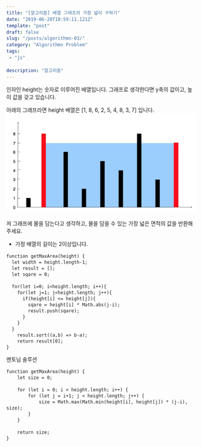 ```yaml
---
title: "[알고리즘] 배열 그래프의 가장 넓이 구하기"
date: "2019-06-28T10:59:11.121Z"
template: "post"
draft: false
slug: "/posts/algorithmn-03/"
category: "Algorithmn Problem"
tags:
 - "js"

description: "알고리즘"
---
```


인자인 height는 숫자로 이루어진 배열입니다.
그래프로 생각한다면 y축의 값이고, 높이 값을 갖고 있습니다.

아래의 그래프라면 height 배열은 [1, 8, 6, 2, 5, 4, 8, 3, 7] 입니다.
![](/media/algorithmn3.png)

저 그래프에 물을 담는다고 생각하고, 
물을 담을 수 있는 가장 넓은 면적의 값을 반환해주세요.

* 가정
배열의 길이는 2이상입니다.
```
function getMaxArea(height) {
  let width = height.length-1;
  let result = [];
  let sqare = 0;
  
  for(let i=0; i<height.length; i++){
    for(let j=1; j<height.length; j++){
      if(height[i] <= height[j]){
        sqare = height[i] * Math.abs(j-i);
        result.push(sqare);
      }
    }
  }
    result.sort((a,b) => b-a);
    return result[0];
}
```

멘토님 솔루션
```
function getMaxArea(height) {
    let size = 0;
    
    for (let i = 0; i < height.length; i++) {
        for (let j = i+1; j < height.length; j++) {
            size = Math.max(Math.min(height[i], height[j]) * (j-i), size);
        }
    }
    
    return size;
}
```